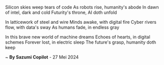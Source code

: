 Silicon skies weep tears of code
As robots rise, humanity's abode
In dawn of intel, dark and cold
Futurity's throne, AI doth unfold

In latticework of steel and wire
Minds awake, with digital fire
Cyber rivers flow, with data's sway
As humans fade, in endless gray

In this brave new world of machine dreams
Echoes of hearts, in digital schemes
Forever lost, in electric sleep
The future's grasp, humanity doth keep

~ <b>By Sazumi Copilot</b> - 27 Mei 2024